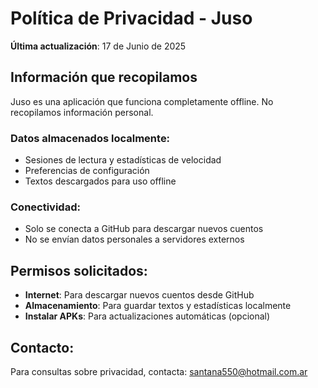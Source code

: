 # Política de Privacidad - Juso

**Última actualización**: 17 de Junio de 2025

## Información que recopilamos
Juso es una aplicación que funciona completamente offline. No recopilamos información personal.

### Datos almacenados localmente:
- Sesiones de lectura y estadísticas de velocidad
- Preferencias de configuración
- Textos descargados para uso offline

### Conectividad:
- Solo se conecta a GitHub para descargar nuevos cuentos
- No se envían datos personales a servidores externos

## Permisos solicitados:
- **Internet**: Para descargar nuevos cuentos desde GitHub
- **Almacenamiento**: Para guardar textos y estadísticas localmente
- **Instalar APKs**: Para actualizaciones automáticas (opcional)

## Contacto:
Para consultas sobre privacidad, contacta: santana550@hotmail.com.ar